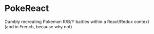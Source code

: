 # PokeReact
Dumbly recreating Pokemon R/B/Y battles within a React/Redux context (and in French, because why not)
